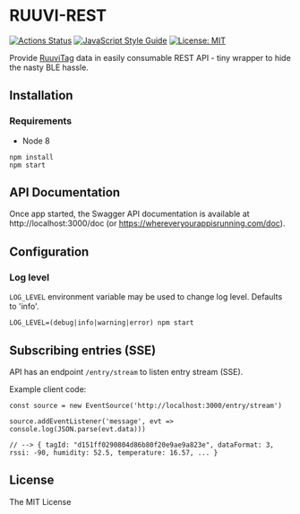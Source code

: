 # RUUVI-REST

[![Actions Status](https://github.com/tarvainen/ruuvi-rest/workflows/CI/badge.svg)](https://github.com/tarvainen/ruuvi-rest/actions)
[![JavaScript Style Guide](https://img.shields.io/badge/code_style-standard-brightgreen.svg)](https://standardjs.com)
[![License: MIT](https://img.shields.io/badge/License-MIT-yellow.svg)](https://opensource.org/licenses/MIT)

Provide [RuuviTag](https://ruuvi.com/) data in easily consumable REST API - tiny wrapper to hide the nasty BLE hassle.

## Installation

### Requirements

* Node 8

```
npm install
npm start
```

## API Documentation

Once app started, the Swagger API documentation is available at http://localhost:3000/doc (or https://whereveryourappisrunning.com/doc).

## Configuration

### Log level

`LOG_LEVEL` environment variable may be used to change log level. Defaults to 'info'.

```
LOG_LEVEL=(debug|info|warning|error) npm start
```

## Subscribing entries (SSE)

API has an endpoint `/entry/stream` to listen entry stream (SSE).

Example client code:

```
const source = new EventSource('http://localhost:3000/entry/stream')

source.addEventListener('message', evt => console.log(JSON.parse(evt.data)))

// --> { tagId: "d151ff0290804d86b80f20e9ae9a823e", dataFormat: 3, rssi: -90, humidity: 52.5, temperature: 16.57, ... }
```

## License

The MIT License
